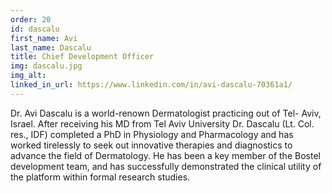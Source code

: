 ```yaml
---
order: 20
id: dascalu
first_name: Avi
last_name: Dascalu
title: Chief Development Officer
img: dascalu.jpg
img_alt:
linked_in_url: https://www.linkedin.com/in/avi-dascalu-70361a1/
---
```

Dr. Avi Dascalu is a world-renown Dermatologist practicing out of Tel- Aviv, Israel. After receiving his MD from Tel Aviv University Dr. Dascalu (Lt. Col. res., IDF) completed a PhD in Physiology and Pharmacology and has worked tirelessly to seek out innovative therapies and diagnostics to advance the field of Dermatology. He has been a key member of the Bostel development team, and has successfully demonstrated the clinical utility of the platform within formal research studies.
